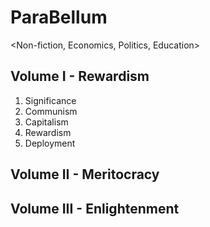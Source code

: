 # ParaBellum
<Non-fiction, Economics, Politics, Education>

Volume I - Rewardism
----
  1. Significance
  2. Communism
  3. Capitalism
  4. Rewardism
  5. Deployment

Volume II - Meritocracy
----
Volume III - Enlightenment
----
